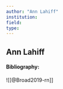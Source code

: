 ```yaml
---
author: "Ann Lahiff"
institution:
field:
type:
---
```


## Ann Lahiff
#### Bibliography:

![[@Broad2019-rn]]